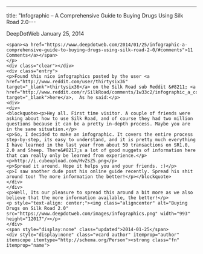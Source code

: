---
title: "Infographic &#8211; A Comprehensive Guide to Buying Drugs Using Silk Road 2.0---

<article class="post-listing post-3635 post type-post status-publish format-standard has-post-thumbnail hentry
<<span>Posted by: <a href="https://www.deepdotweb.com/author/admin/" title="">DeepDotWeb </a></span>
    <span>January 25, 2014</span>
    
    <span><a href="https://www.deepdotweb.com/2014/01/25/infographic-a-comprehensive-guide-to-buying-drugs-using-silk-road-2-0/#comments">11 Comments</a></span>
    </p>
    <div class="clear"></div>
    <div class="entry">
    <p>Found this nice infographics posted by the user <a href="http://www.reddit.com/user/thirtysix36" target="_blank">thirtysix36</a> on the Silk Road sub Reddit &#8211; <a href="http://www.reddit.com/r/SilkRoad/comments/1w33c2/infographic_a_comprehensive_guide_to_buying_drugs/" target="_blank">here</a>,  As he said:</p>
    <div>
    <div>
    <blockquote><p>Hey all. First time visitor. A couple of friends were asking about how to use Silk Road, and of course they had two million questions because it can be a pretty in-depth process. Maybe you are in the same situation.</p>
    <p>So, I decided to make an infographic. It covers the entire process step-by-step, its easy to understand, and it is pretty much everything I have learned in the last year from about 50 transactions on SR1.0, 2.0 and Sheep. There&#8217;s a lot of good nuggets of information here that can really only be learned from experience.</p>
    <p>http://i.cubeupload.com/HvZsZ5.png</p>
    <p>Spread it around. Hope it helps you and your friends. :)</p>
    <p>I saw another dude post his online guide recently. Spread his shit around too! The more information the better!</p></blockquote>
    </div>
    </div>
    <p>Well, Its our pleasure to spread this around a bit more as we also believe that the more information available, the better!</p>
    <p style="text-align: center;"><img class="aligncenter" alt="Buying Drugs on Silk Road 2.0" src="https://www.deepdotweb.com/images/infographics.png" width="993" height="12017"/></p>
    </div>
    <span style="display:none" class="updated">2014-01-25</span>
    <div style="display:none" class="vcard author" itemprop="author" itemscope itemtype="http://schema.org/Person"><strong class="fn" itemprop="name">
    
